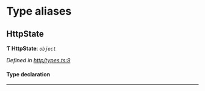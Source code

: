 

# Type aliases

<a id="httpstate"></a>

##  HttpState

**Ƭ HttpState**: *`object`*

*Defined in [http/types.ts:9](https://github.com/polkadot-js/api/blob/ada4992/packages/rpc-provider/src/http/types.ts#L9)*

#### Type declaration

___

